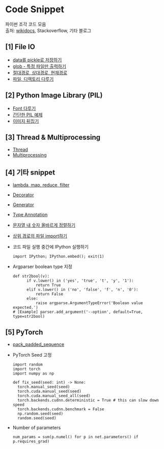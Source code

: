 # Code Snippet

파이썬 조각 코드 모음 <br/>
출처: [wikidocs](https://wikidocs.net/book/536), Stackoverflow, 기타 블로그


## [1] File IO

- [data를 pickle로 저장하기](https://wikidocs.net/8929)
- [glob - 특정 파일만 출력하기](https://wikidocs.net/3746)
- [절대경로, 상대경로, 현재경로](https://wikidocs.net/3716)
- [파일, 디렉토리 다루기](https://wikidocs.net/3717)

## [2] Python Image Library (PIL)

- [Font 다루기](https://wikidocs.net/12157)
- [간단한 PIL 예제](https://wikidocs.net/3702)
- [이미지 뒤집기](https://wikidocs.net/12205)

## [3] Thread & Multiprocessing

- [Thread](https://niceman.tistory.com/138?category=940952)
- [Multiprocessing](https://niceman.tistory.com/145?category=940952)

## [4] 기타 snippet

- [lambda, map, reduce, filter](https://wikidocs.net/64)
- [Decorator](https://velog.io/@doondoony/Python-Decorator-101)
- [Generator](https://wikidocs.net/16069)
- [Type Annotation](https://www.daleseo.com/python-typing/)
- [문자열 내 숫자 올바르게 정렬하기](https://stackoverflow.com/questions/5967500/how-to-correctly-sort-a-string-with-a-number-inside)
- [상위 경로의 파일 import하기](https://seongkyun.github.io/others/2019/04/29/python_import/)
- 코드 파일 실행 중간에 IPython 실행하기
  ```python3
  import IPython; IPython.embed(); exit(1)
  ```
  
- Argparser boolean type 지정
  ```python3
  def str2bool(v):
        if v.lower() in ('yes', 'true', 't', 'y', '1'):
            return True
        elif v.lower() in ('no', 'false', 'f', 'n', '0'):
            return False
        else:
            raise argparse.ArgumentTypeError('Boolean value expected.')
  # [Example] parser.add_argument('--option', default=True, type=str2bool)
  ```
  
## [5] PyTorch

- [pack_padded_sequence](https://simonjisu.github.io/nlp/2018/07/05/packedsequence.html)
  
- PyTorch Seed 고정
  ```python3
  import random
  import torch
  import numpy as np
  
  def fix_seed(seed: int) -> None:
    torch.manual_seed(seed)
    torch.cuda.manual_seed(seed)
    torch.cuda.manual_seed_all(seed)
    torch.backends.cudnn.deterministic = True # this can slow down speed
    torch.backends.cudnn.benchmark = False
    np.random.seed(seed)
    random.seed(seed)
  ```

- Number of parameters
  ```python3
  num_params = sum(p.numel() for p in net.parameters() if p.requires_grad)
  ```
